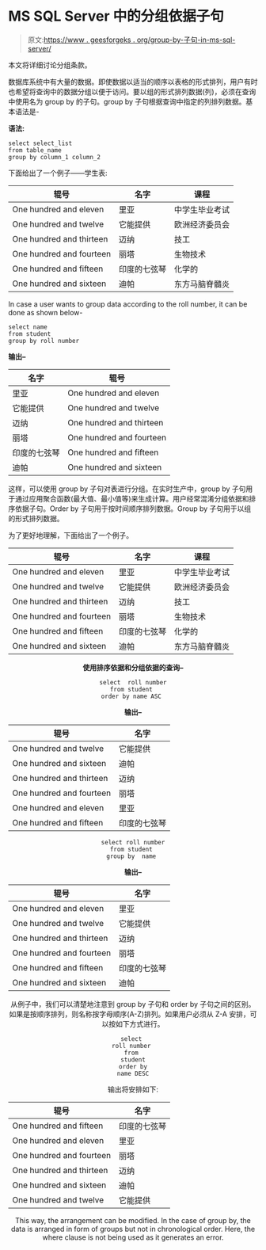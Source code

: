 # MS SQL Server 中的分组依据子句

> 原文:[https://www . geesforgeks . org/group-by-子句-in-ms-sql-server/](https://www.geeksforgeeks.org/group-by-clause-in-ms-sql-server/)

本文将详细讨论分组条款。

数据库系统中有大量的数据。即使数据以适当的顺序以表格的形式排列，用户有时也希望将查询中的数据分组以便于访问。要以组的形式排列数据(列)，必须在查询中使用名为 group by 的子句。group by 子句根据查询中指定的列排列数据。基本语法是-

**语法:**

```
select select_list 
from table_name 
group by column_1 column_2 
```

下面给出了一个例子——学生表:

<center>

| 辊号 | 名字 | 课程 |
| --- | --- | --- |
| One hundred and eleven | 里亚 | 中学生毕业考试 |
| One hundred and twelve | 它能提供 | 欧洲经济委员会 |
| One hundred and thirteen | 迈纳 | 技工 |
| One hundred and fourteen | 丽塔 | 生物技术 |
| One hundred and fifteen | 印度的七弦琴 | 化学的 |
| One hundred and sixteen | 迪帕 | 东方马脑脊髓炎 |

</center>

In case a user wants to group data according to the roll number, it can be done as shown below-

```
select name
from student 
group by roll number 
```

**输出–**

<center>

| 名字 | 辊号 |
| --- | --- |
| 里亚 | One hundred and eleven |
| 它能提供 | One hundred and twelve |
| 迈纳 | One hundred and thirteen |
| 丽塔 | One hundred and fourteen |
| 印度的七弦琴 | One hundred and fifteen |
| 迪帕 | One hundred and sixteen |

</center>

这样，可以使用 group by 子句对表进行分组。在实时生产中，group by 子句用于通过应用聚合函数(最大值、最小值等)来生成计算。用户经常混淆分组依据和排序依据子句。Order by 子句用于按时间顺序排列数据。Group by 子句用于以组的形式排列数据。

为了更好地理解，下面给出了一个例子。

<center>

| 辊号 | 名字 | 课程 |
| --- | --- | --- |
| One hundred and eleven | 里亚 | 中学生毕业考试 |
| One hundred and twelve | 它能提供 | 欧洲经济委员会 |
| One hundred and thirteen | 迈纳 | 技工 |
| One hundred and fourteen | 丽塔 | 生物技术 |
| One hundred and fifteen | 印度的七弦琴 | 化学的 |
| One hundred and sixteen | 迪帕 | 东方马脑脊髓炎 |

**使用排序依据和分组依据的查询–**

```
select  roll number
from student 
order by name ASC 
```

**输出–**

<center>

| 辊号 | 名字 |
| --- | --- |
| One hundred and twelve | 它能提供 |
| One hundred and sixteen | 迪帕 |
| One hundred and thirteen | 迈纳 |
| One hundred and fourteen | 丽塔 |
| One hundred and eleven | 里亚 |
| One hundred and fifteen | 印度的七弦琴 |

</center>

```
select roll number
from student 
group by  name 
```

**输出–**

<center>

| 辊号 | 名字 |
| --- | --- |
| One hundred and eleven | 里亚 |
| One hundred and twelve | 它能提供 |
| One hundred and thirteen | 迈纳 |
| One hundred and fourteen | 丽塔 |
| One hundred and fifteen | 印度的七弦琴 |
| One hundred and sixteen | 迪帕 |

</center>

从例子中，我们可以清楚地注意到 group by 子句和 order by 子句之间的区别。如果是按顺序排列，则名称按字母顺序(A-Z)排列。如果用户必须从 Z-A 安排，可以按如下方式进行。

```
select 
roll number 
from 
student
order by
name DESC

```

输出将安排如下:

<center>

| 辊号 | 名字 |
| --- | --- |
| One hundred and fifteen | 印度的七弦琴 |
| One hundred and eleven | 里亚 |
| One hundred and fourteen | 丽塔 |
| One hundred and thirteen | 迈纳 |
| One hundred and sixteen | 迪帕 |
| One hundred and twelve | 它能提供 |

</center>

This way, the arrangement can be modified. In the case of group by, the data is arranged in form of groups but not in chronological order. Here, the where clause is not being used as it generates an error.</center>